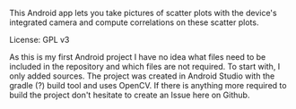 This Android app lets you take pictures of scatter plots with the device's integrated camera and compute correlations on these scatter plots.

License: GPL v3

As this is my first Android project I have no idea what files need to be included in the repository and which files are not required. To start with, I only added sources.
The project was created in Android Studio with the gradle (?) build tool and uses OpenCV. If there is anything more required to build the project don't hesitate to create an Issue here on Github.

